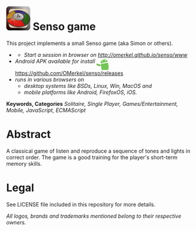 <img alt="Senso icon" width="64" src="www/img/icons/senso128.png" /> Senso game
==============

This project implements a small Senso game (aka Simon or others).

* * <em>Start a session in browser on http://omerkel.github.io/senso/www </em>
* <em>Android APK available for install</em> <img align="top" width="32" src="res/android.gif" /> https://github.com/OMerkel/senso/releases
* <em>runs in various browsers on</em>
    * <em>desktop systems like BSDs, Linux, Win, MacOS and</em>
    * <em>mobile platforms like Android, FirefoxOS, iOS.</em>

__Keywords, Categories__ _Solitaire, Single Player, Games/Entertainment, Mobile, JavaScript, ECMAScript_

# Abstract

A classical game of listen and reproduce a sequence of tones and lights in correct order. The game is a good training for the player's short-term memory skills.

# Legal


See LICENSE file included in this repository for more details.

_All logos, brands and trademarks mentioned belong to their respective owners._
